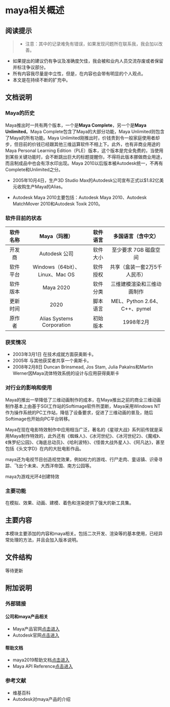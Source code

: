 # maya相关概述

## 阅读提示

>* 注意：其中的记录难免有错误，如果发现问题所在联系我，我会加以改善。
* 如果提出的建议仍有争议及准确度欠佳，我会被和业内人员交流存废或者保留并标注争议部分。
* 所有内容我尽量是中立性，但是，在内容也会带有明显的个人观点。
* 本文是在持续不断的扩充中。

## 文档说明

### Maya的历史

Maya推出时一共有两个版本，一个是**Maya Complete**，另一个是**Maya Unlimited**。Maya Complete包含了Maya的大部分功能，Maya Unlimited则包含了Maya的所有功能。Maya Unlimited刚推出时，价钱贵到令一般家庭使用者却步，但目前的价钱已经跟其他三维运算软件不相上下。此外，也有非商业用途的Maya Personal Learning Edition（PLE）版本，这个版本是完全免费的，当使用到某些关键功能时，会不断跳出巨大的标题提醒你，不得将此版本挪做商业用途，而且制成品中也会有浮水印出现。Maya 2010以后版本被Autodesk统一，不再有Complete和Unlimited之分。

* 2005年10月4日，生产3D Studio Max的Autodesk公司宣布正式以$1.82亿美元收购生产Maya的Alias。

* Autodesk Maya 2010主要包括：Autodesk Maya 2010、Autodesk MatchMover 2010和Autodesk Toxik 2010。
### 软件目前的状态

| 软件名称 | Maya（玛雅） | 软件语言 | 多国语言（含中文）|
| :----: | :----: | :----: | :----: |
| 开发商 | Autodesk 公司 | 软件大小 | 至少要求 7GB 磁盘空间 |
| 软件平台 | Windows（64bit）、Linux、Mac OS | 软件授权 | 共享（盒装一套2万5千人民币） |
| 软件版本 | Maya 2020 | 软件分类 | 三维建模渲染和三维动画制作 |
| 更新时间 | 2020 | 脚本语言 | MEL、Python 2.64、C++、pymel |
| 原作者 | 	Alias Systems Corporation | 初始版本 |	1998年2月 |

### 获奖情况

* 2003年3月1日 在技术成就方面获奥斯卡。
* 2005年 与其他获奖者共享一个奥斯卡。
* 2008年2月8日 Duncan Brinsmead, Jos Stam, Julia Pakalns和Martin Werner因Maya流体特效系统的设计与应用获得奥斯卡

### 对行业的影响和使用

Maya的推出一举降低了三维动画制作的成本，在Maya推出之前的商业三维动画制作基本上由基于SGI工作站的Softimage软件所垄断，Maya采用Windows NT作为操作系统的PC工作站，降低了设备要求，促进了三维动画的普及，随后Softimage也开始向PC平台转移。

Maya在现在电影特效制作中应用相当广泛，著名的《星球大战》系列前传就是采用Maya制作特效的，此外还有《蜘蛛人》、《冰河世纪》、《冰河世纪2》、《魔戒》、《侏罗纪公园》、《海底总动员》、《哈利波特》、《怪兽大战外星人》、《阿凡达》，甚至包括《头文字D》在内的大批电影作品。

maya还为电视节目创造视觉效果，例如权力的游戏、行尸走肉、童话镇、识骨寻踪、飞出个未来、大西洋帝国、南方公园等。

maya为游戏光环4创建特效

### 主要功能

在模拟、效果、动画、建模、着色和渲染提供了强大的新工具集。

## 主要内容

本模块主要添加的内容和maya相关。包括二次开发、渲染等的基本使用，已经异常处理的方法，并且会加入版本说明。

## 文件结构
等待更新

## 附加说明

### 外部链接

#### 公司和maya产品相关

* Maya产品官网[点击进入](https://www.autodesk.com/products/maya/overview?support=ADVANCED&plc=MAYA&term=1-YEAR&quantity=1)
* Autodesk官网[点击进入](https://www.autodesk.com)

#### 帮助文档

* maya2019帮助文档[点击进入](https://help.autodesk.com/view/MAYAUL/2019/CHS/)
* Maya API Reference[点击进入](https://help.autodesk.com/view/MAYAUL/2019/CHS/?guid=Maya_SDK_MERGED_cpp_ref_index_html)

### 参考文献
* 维基百科
* Autodesk对maya产品的介绍